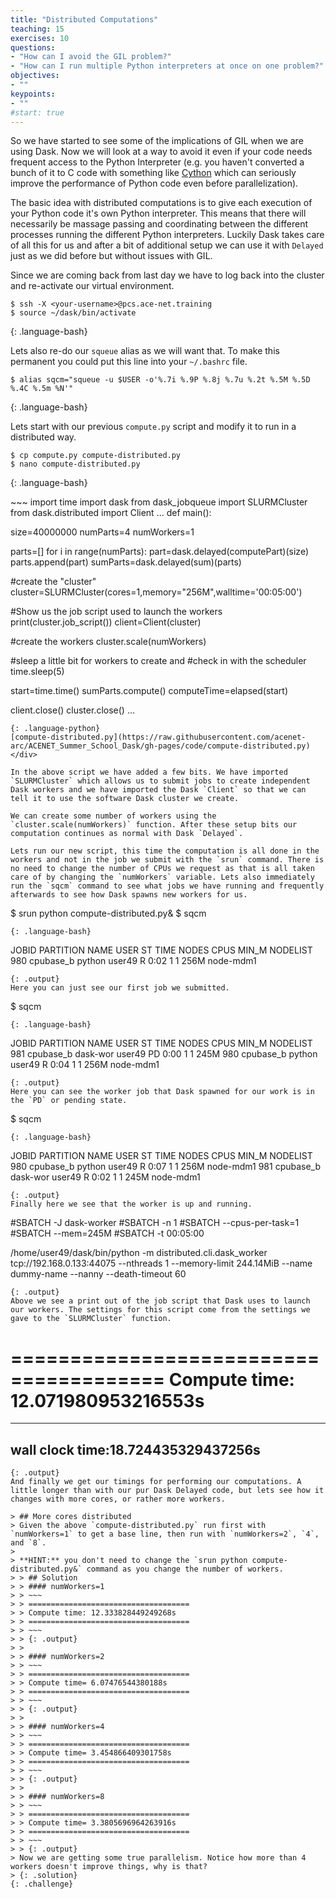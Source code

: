 ```yaml
---
title: "Distributed Computations"
teaching: 15
exercises: 10
questions:
- "How can I avoid the GIL problem?"
- "How can I run multiple Python interpreters at once on one problem?"
objectives:
- ""
keypoints:
- ""
#start: true
---
```


So we have started to see some of the implications of GIL when we are using Dask. Now we will look at a way to avoid it even if your code needs frequent access to the Python Interpreter (e.g. you haven't converted a bunch of it to C code with something like [Cython](https://cython.org/) which can seriously improve the performance of Python code even before parallelization).

The basic idea with distributed computations is to give each execution of your Python code it's own Python interpreter. This means that there will necessarily be massage passing and coordinating between the different processes running the different Python interpreters. Luckily Dask takes care of all this for us and after a bit of additional setup we can use it with `Delayed` just as we did before but without issues with GIL.

Since we are coming back from last day we have to log back into the cluster and re-activate our virtual environment.

~~~
$ ssh -X <your-username>@pcs.ace-net.training
$ source ~/dask/bin/activate
~~~
{: .language-bash}

Lets also re-do our `squeue` alias as we will want that. To make this permanent you could put this line into your `~/.bashrc` file.
~~~
$ alias sqcm="squeue -u $USER -o'%.7i %.9P %.8j %.7u %.2t %.5M %.5D %.4C %.5m %N'"
~~~
{: .language-bash}

Lets start with our previous `compute.py` script and modify it to run in a distributed way.

~~~
$ cp compute.py compute-distributed.py
$ nano compute-distributed.py
~~~
{: .language-bash}

<div class="gitfile" markdown="1">
~~~
import time
import dask
from dask_jobqueue import SLURMCluster
from dask.distributed import Client
...
def main():

  size=40000000
  numParts=4
  numWorkers=1

  parts=[]
  for i in range(numParts):
    part=dask.delayed(computePart)(size)
    parts.append(part)
  sumParts=dask.delayed(sum)(parts)

  #create the "cluster"
  cluster=SLURMCluster(cores=1,memory="256M",walltime='00:05:00')

  #Show us the job script used to launch the workers
  print(cluster.job_script())
  client=Client(cluster)

  #create the workers
  cluster.scale(numWorkers)

  #sleep a little bit for workers to create and
  #check in with the scheduler
  time.sleep(5)

  start=time.time()
  sumParts.compute()
  computeTime=elapsed(start)

  client.close()
  cluster.close()
...
~~~
{: .language-python}
[compute-distributed.py](https://raw.githubusercontent.com/acenet-arc/ACENET_Summer_School_Dask/gh-pages/code/compute-distributed.py)
</div>

In the above script we have added a few bits. We have imported `SLURMCluster` which allows us to submit jobs to create independent Dask workers and we have imported the Dask `Client` so that we can tell it to use the software Dask cluster we create.

We can create some number of workers using the `cluster.scale(numWorkers)` function. After these setup bits our computation continues as normal with Dask `Delayed`.

Lets run our new script, this time the computation is all done in the workers and not in the job we submit with the `srun` command. There is no need to change the number of CPUs we request as that is all taken care of by changing the `numWorkers` variable. Lets also immediately run the `sqcm` command to see what jobs we have running and frequently afterwards to see how Dask spawns new workers for us.
~~~
$ srun python compute-distributed.py&
$ sqcm
~~~
{: .language-bash}
~~~
  JOBID PARTITION     NAME   USER ST  TIME NODES CPUS MIN_M NODELIST
    980 cpubase_b   python user49  R  0:02     1    1  256M node-mdm1
~~~
{: .output}
Here you can just see our first job we submitted.
~~~
$ sqcm
~~~
{: .language-bash}
~~~
  JOBID PARTITION     NAME   USER ST  TIME NODES CPUS MIN_M NODELIST
    981 cpubase_b dask-wor user49 PD  0:00     1    1  245M
    980 cpubase_b   python user49  R  0:04     1    1  256M node-mdm1
~~~
{: .output}
Here you can see the worker job that Dask spawned for our work is in the `PD` or pending state.
~~~
$ sqcm
~~~
{: .language-bash}
~~~
  JOBID PARTITION     NAME   USER ST  TIME NODES CPUS MIN_M NODELIST
    980 cpubase_b   python user49  R  0:07     1    1  256M node-mdm1
    981 cpubase_b dask-wor user49  R  0:02     1    1  245M node-mdm1
~~~
{: .output}
Finally here we see that the worker is up and running.
~~~
#SBATCH -J dask-worker
#SBATCH -n 1
#SBATCH --cpus-per-task=1
#SBATCH --mem=245M
#SBATCH -t 00:05:00

/home/user49/dask/bin/python -m distributed.cli.dask_worker tcp://192.168.0.133:44075 --nthreads 1 --memory-limit 244.14MiB --name dummy-name --nanny --death-timeout 60
~~~
{: .output}
Above we see a print out of the job script that Dask uses to launch our workers. The settings for this script come from the settings we gave to the `SLURMCluster` function.

~~~
=======================================
Compute time: 12.071980953216553s
=======================================


----------------------------------------
wall clock time:18.724435329437256s
----------------------------------------
~~~
{: .output}
And finally we get our timings for performing our computations. A little longer than with our pur Dask Delayed code, but lets see how it changes with more cores, or rather more workers.

> ## More cores distributed
> Given the above `compute-distributed.py` run first with `numWorkers=1` to get a base line, then run with `numWorkers=2`, `4`, and `8`.
> 
> **HINT:** you don't need to change the `srun python compute-distributed.py&` command as you change the number of workers.
> > ## Solution
> > #### numWorkers=1
> > ~~~
> > ====================================
> > Compute time: 12.333828449249268s
> > ====================================
> > ~~~
> > {: .output}
> > 
> > #### numWorkers=2
> > ~~~
> > ====================================
> > Compute time= 6.07476544380188s
> > ====================================
> > ~~~
> > {: .output}
> > 
> > #### numWorkers=4
> > ~~~
> > ====================================
> > Compute time= 3.454866409301758s
> > ====================================
> > ~~~
> > {: .output}
> > 
> > #### numWorkers=8
> > ~~~
> > ====================================
> > Compute time= 3.3805696964263916s
> > ====================================
> > ~~~
> > {: .output}
> Now we are getting some true parallelism. Notice how more than 4 workers doesn't improve things, why is that?
> {: .solution}
{: .challenge}
